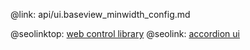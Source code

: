 @link: api/ui.baseview_minwidth_config.md

@seolinktop: [web control library](https://webix.com)
@seolink: [accordion ui](https://webix.com/widget/accordion/)